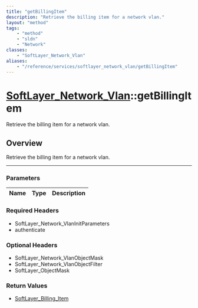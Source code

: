 ```yaml
---
title: "getBillingItem"
description: "Retrieve the billing item for a network vlan."
layout: "method"
tags:
    - "method"
    - "sldn"
    - "Network"
classes:
    - "SoftLayer_Network_Vlan"
aliases:
    - "/reference/services/softlayer_network_vlan/getBillingItem"
---
```

# [SoftLayer_Network_Vlan](/reference/services/SoftLayer_Network_Vlan)::getBillingItem


Retrieve the billing item for a network vlan.


## Overview 
Retrieve the billing item for a network vlan.

-----

### Parameters 
|Name | Type | Description |
| --- | --- | --- |


### Required Headers
* SoftLayer_Network_VlanInitParameters
* authenticate


### Optional Headers
* SoftLayer_Network_VlanObjectMask
* SoftLayer_Network_VlanObjectFilter
* SoftLayer_ObjectMask

### Return Values
* <a href='/reference/datatypes/SoftLayer_Billing_Item'>SoftLayer_Billing_Item </a>




